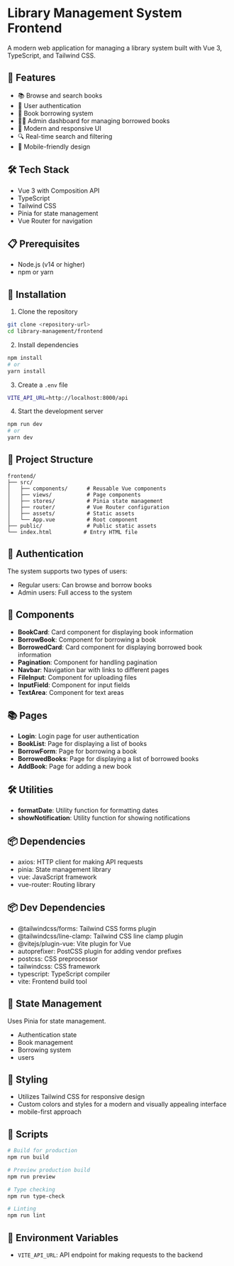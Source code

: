 # Library Management System Frontend

A modern web application for managing a library system built with Vue 3, TypeScript, and Tailwind CSS.

## 🚀 Features

- 📚 Browse and search books
- 👤 User authentication
- 📖 Book borrowing system
- 👨‍💼 Admin dashboard for managing borrowed books
- 🎨 Modern and responsive UI
- 🔍 Real-time search and filtering
- 📱 Mobile-friendly design

## 🛠️ Tech Stack

- Vue 3 with Composition API
- TypeScript
- Tailwind CSS
- Pinia for state management
- Vue Router for navigation

## 📋 Prerequisites

- Node.js (v14 or higher)
- npm or yarn

## 🔧 Installation

1. Clone the repository
```bash
git clone <repository-url>
cd library-management/frontend
```

2. Install dependencies
```bash
npm install
# or
yarn install
```

3. Create a `.env` file
```bash
VITE_API_URL=http://localhost:8000/api
```

4. Start the development server
```bash
npm run dev
# or
yarn dev
```

## 📁 Project Structure
```
frontend/
├── src/
│   ├── components/      # Reusable Vue components
│   ├── views/           # Page components
│   ├── stores/          # Pinia state management
│   ├── router/          # Vue Router configuration
│   ├── assets/          # Static assets
│   └── App.vue          # Root component
├── public/              # Public static assets
└── index.html          # Entry HTML file
```

## 🔐 Authentication
The system supports two types of users:
- Regular users: Can browse and borrow books
- Admin users: Full access to the system

## 📱 Components
- **BookCard**: Card component for displaying book information
- **BorrowBook**: Component for borrowing a book
- **BorrowedCard**: Card component for displaying borrowed book information
- **Pagination**: Component for handling pagination
- **Navbar**: Navigation bar with links to different pages
- **FileInput**: Component for uploading files
- **InputField**: Component for input fields
- **TextArea**: Component for text areas

## 📚 Pages
- **Login**: Login page for user authentication
- **BookList**: Page for displaying a list of books
- **BorrowForm**: Page for borrowing a book
- **BorrowedBooks**: Page for displaying a list of borrowed books
- **AddBook**: Page for adding a new book

## 🛠️ Utilities
- **formatDate**: Utility function for formatting dates
- **showNotification**: Utility function for showing notifications

## 📦 Dependencies
- axios: HTTP client for making API requests
- pinia: State management library
- vue: JavaScript framework
- vue-router: Routing library

## 📦 Dev Dependencies
- @tailwindcss/forms: Tailwind CSS forms plugin
- @tailwindcss/line-clamp: Tailwind CSS line clamp plugin
- @vitejs/plugin-vue: Vite plugin for Vue
- autoprefixer: PostCSS plugin for adding vendor prefixes
- postcss: CSS preprocessor
- tailwindcss: CSS framework
- typescript: TypeScript compiler
- vite: Frontend build tool

## 🔄 State Management
Uses Pinia for state management.
- Authentication state
- Book management
- Borrowing system
- users

## 🎨 Styling
- Utilizes Tailwind CSS for responsive design
- Custom colors and styles for a modern and visually appealing interface
- mobile-first approach

## 🔨 Scripts
```bash
# Build for production
npm run build

# Preview production build
npm run preview

# Type checking
npm run type-check

# Linting
npm run lint
```

## 📝 Environment Variables
- `VITE_API_URL`: API endpoint for making requests to the backend